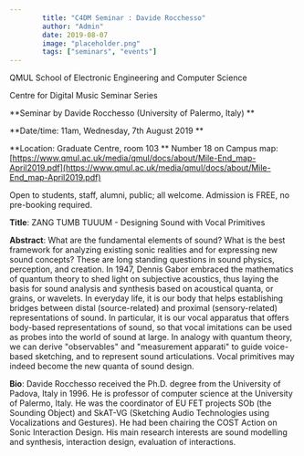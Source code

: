 ```yaml
---
        title: "C4DM Seminar : Davide Rocchesso"
        author: "Admin"
        date: 2019-08-07
        image: "placeholder.png"
        tags: ["seminars", "events"]
---
```


QMUL School of Electronic Engineering and Computer Science

Centre for Digital Music Seminar Series

**Seminar by Davide Rocchesso (University of Palermo, Italy) **

**Date/time: 11am, Wednesday, 7th August 2019 **

**Location: Graduate Centre, room 103 **
Number 18 on Campus map: [https://www.qmul.ac.uk/media/qmul/docs/about/Mile-End_map-April2019.pdf](https://www.qmul.ac.uk/media/qmul/docs/about/Mile-End_map-April2019.pdf)

Open to students, staff, alumni, public; all welcome.
Admission is FREE, no pre-booking required.

<b>Title</b>: ZANG TUMB TUUUM - Designing Sound with Vocal Primitives

<b>Abstract</b>:
What are the fundamental elements of sound? What is the best framework for analyzing existing sonic realities and for expressing new sound concepts? These are long standing questions in sound physics, perception, and creation.  In 1947, Dennis Gabor embraced the mathematics of quantum theory to shed light on subjective acoustics, thus laying the basis for sound analysis and synthesis based on acoustical quanta, or grains, or wavelets. In everyday life, it is our body that helps establishing bridges between distal (source-related) and proximal (sensory-related) representations of sound. In particular, it is our vocal apparatus that offers body-based representations of sound, so that vocal imitations can be used as probes into the world of sound at large. In analogy with quantum theory, we can derive "observables" and "measurement apparati" to guide voice-based sketching, and to represent sound articulations. Vocal primitives may indeed become the new quanta of sound design.

<b>Bio</b>:
Davide Rocchesso received the Ph.D. degree from the University of Padova, Italy in 1996. He is professor of computer science at the University of Palermo, Italy. He was the coordinator of EU FET projects SOb (the Sounding Object) and SkAT-VG (Sketching Audio Technologies using Vocalizations and Gestures). He had been chairing the COST Action on Sonic Interaction Design. His main research interests are sound modelling and synthesis, interaction design, evaluation of interactions.
